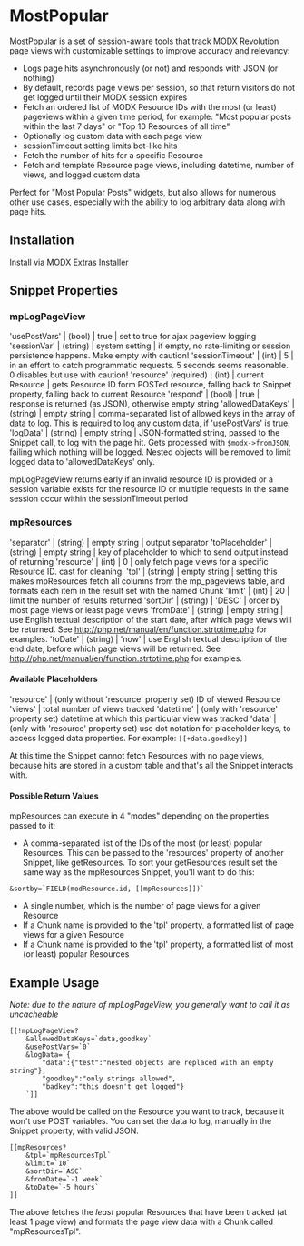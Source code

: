 MostPopular
===========

MostPopular is a set of session-aware tools that track MODX Revolution page views with customizable settings to improve accuracy and relevancy:

- Logs page hits asynchronously (or not) and responds with JSON (or nothing)
- By default, records page views per session, so that return visitors do not get logged until their MODX session expires
- Fetch an ordered list of MODX Resource IDs with the most (or least) pageviews within a given time period, for example: "Most popular posts within the last 7 days" or "Top 10 Resources of all time"
- Optionally log custom data with each page view
- sessionTimeout setting limits bot-like hits
- Fetch the number of hits for a specific Resource
- Fetch and template Resource page views, including datetime, number of views, and logged custom data

Perfect for "Most Popular Posts" widgets, but also allows for numerous other use cases, especially with the ability to log arbitrary data along with page hits.

## Installation

Install via MODX Extras Installer

## Snippet Properties

### mpLogPageView

'usePostVars' | (bool) | true | set to true for ajax pageview logging
'sessionVar' | (string) | system setting | if empty, no rate-limiting or session persistence happens. Make empty with caution!
'sessionTimeout' | (int) | 5 | in an effort to catch programmatic requests. 5 seconds seems reasonable. 0 disables but use with caution!
'resource' (required) | (int) | current Resource | gets Resource ID form POSTed resource, falling back to Snippet property, falling back to current Resource
'respond' | (bool) | true | response is returned (as JSON), otherwise empty string
'allowedDataKeys' | (string) | empty string | comma-separated list of allowed keys in the array of data to log. This is required to  log any custom data, if 'usePostVars' is true.
'logData' | (string) | empty string | JSON-formatted string, passed to the Snippet call, to log with the page hit. Gets processed with `$modx->fromJSON`, failing which nothing will be logged. Nested objects will be removed to limit logged data to 'allowedDataKeys' only.

mpLogPageView returns early if an invalid resource ID is provided or a session variable exists for the resource ID or multiple requests in the same session occur within the sessionTimeout period

### mpResources

'separator' | (string) | empty string | output separator
'toPlaceholder' | (string) | empty string | key of placeholder to which to send output instead of returning
'resource' | (int) | 0 | only fetch page views for a specific Resource ID. cast for cleaning.
'tpl' | (string) | empty string | setting this makes mpResources fetch all columns from the mp_pageviews table, and formats each item in the result set with the named Chunk
'limit' | (int) | 20 | limit the number of results returned
'sortDir' | (string) | 'DESC' | order by most page views or least page views
'fromDate' | (string) | empty string | use English textual description of the start date, after which page views will be returned. See http://php.net/manual/en/function.strtotime.php for examples.
'toDate' | (string) | 'now' | use English textual description of the end date, before which page views will be returned. See http://php.net/manual/en/function.strtotime.php for examples.

#### Available Placeholders
'resource' | (only without 'resource' property set) ID of viewed Resource
'views' | total number of views tracked
'datetime' | (only with 'resource' property set) datetime at which this particular view was tracked
'data' | (only with 'resource' property set) use dot notation for placeholder keys, to access logged data properties. For example: `[[+data.goodkey]]`

At this time the Snippet cannot fetch Resources with no page views, because hits are stored in a custom table and that's all the Snippet interacts with.

#### Possible Return Values

mpResources can execute in 4 "modes" depending on the properties passed to it:

- A comma-separated list of the IDs of the most (or least) popular Resources. This can be passed to the 'resources' property of another Snippet, like getResources. To sort your getResources result set the same way as the mpResources Snippet, you'll want to do this:
```
&sortby=`FIELD(modResource.id, [[mpResources]])`
```
- A single number, which is the number of page views for a given Resource
- If a Chunk name is provided to the 'tpl' property, a formatted list of page views for a given Resource 
- If a Chunk name is provided to the 'tpl' property, a formatted list of most (or least) popular Resources  

## Example Usage

_Note: due to the nature of mpLogPageView, you generally want to call it as uncacheable_

```
[[!mpLogPageView?
    &allowedDataKeys=`data,goodkey`
    &usePostVars=`0`
    &logData=`{
        "data":{"test":"nested objects are replaced with an empty string"},
        "goodkey":"only strings allowed",
        "badkey":"this doesn't get logged"}
    `]]
```

The above would be called on the Resource you want to track, because it won't use POST variables. You can set the data to log, manually in the Snippet property, with valid JSON.

```
[[mpResources?
    &tpl=`mpResourcesTpl`
    &limit=`10`
    &sortDir=`ASC`
    &fromDate=`-1 week`
    &toDate=`-5 hours`
]]

```

The above fetches the _least_ popular Resources that have been tracked (at least 1 page view) and formats the page view data with a Chunk called "mpResourcesTpl".
